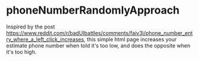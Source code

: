 # phoneNumberRandomlyApproach
Inspired by the post https://www.reddit.com/r/badUIbattles/comments/faiv3j/phone_number_entry_where_a_left_click_increases, this simple html page increases your estimate phone number when told it's too low, and does the opposite when it's too high.

